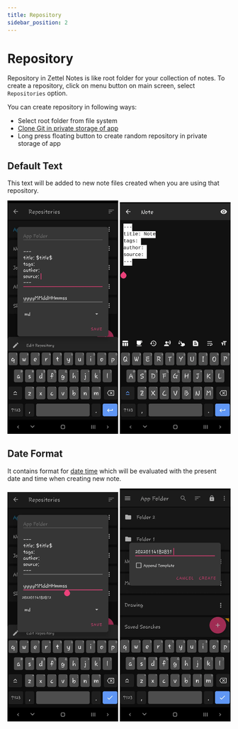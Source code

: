 ```yaml
---
title: Repository
sidebar_position: 2
---
```


# Repository

Repository in Zettel Notes is like root folder for your collection of notes. To create a repository, click on menu button on main screen, select `Repositories` option.

You can create repository in following ways:

- Select root folder from file system
- [Clone Git in private storage of app](synchronization#git)
- Long press floating button to create random repository in private storage of app

## Default Text 

This text will be added to new note files created when you are using that repository.

<img src="/assets/repository/defaulttxt1.webp" alt="Default Text" width="250"/>
<img src="/assets/repository/defaulttxt2.webp" alt="Default Text" width="250"/>

## Date Format 

It contains format for [date time](https://docs.oracle.com/javase/7/docs/api/java/util/Formatter.html) which will be evaluated with the present date and time when creating new note.

<img src="/assets/repository/dateformat1.webp" alt="Date Format" width="250"/>
<img src="/assets/repository/dateformat2.webp" alt="Date Format" width="250"/>
